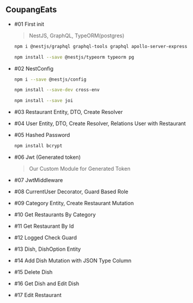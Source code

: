 ## CoupangEats

- #01 First init

  > NestJS, GraphQL, TypeORM(postgres)

  ```bash
  npm i @nestjs/graphql graphql-tools graphql apollo-server-express

  npm install --save @nestjs/typeorm typeorm pg
  ```

- #02 NestConfig

  ```bash
  npm i --save @nestjs/config

  npm install --save-dev cross-env

  npm install --save joi
  ```

- #03 Restaurant Entity, DTO, Create Resolver

- #04 User Entity, DTO, Create Resolver, Relations User with Restaurant

- #05 Hashed Password

  ```bash
  npm install bcrypt
  ```

- #06 Jwt (Generated token)

  > Our Custom Module for Generated Token

- #07 JwtMiddleware

- #08 CurrentUser Decorator, Guard Based Role

- #09 Category Entity, Create Restaurant Mutation

- #10 Get Restaurants By Category

- #11 Get Restaurant By Id

- #12 Logged Check Guard

- #13 Dish, DishOption Entity

- #14 Add Dish Mutation with JSON Type Column

- #15 Delete Dish

- #16 Get Dish and Edit Dish

- #17 Edit Restaurant
